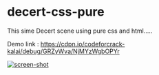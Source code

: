 # decert-css-pure
This sime Decert scene using pure css and html.....

Demo link : https://cdpn.io/codeforcrack-kalai/debug/GRZyWva/NjMYzWgbOPYr

<a href="https://ibb.co/9T2MQDh"><img src="https://i.ibb.co/T8RC9f1/screen-shot.png" alt="screen-shot" border="0"></a>

